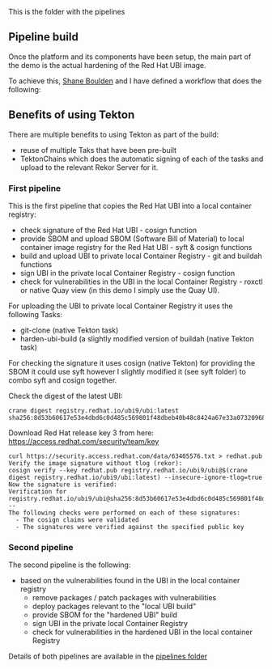 This is the folder with the pipelines


## Pipeline build

Once the platform and its components have been setup, the main part of the demo is the actual hardening of the Red Hat UBI image.

To achieve this, [Shane Boulden](https://github.com/shaneboulden) and I have defined a workflow that does the following: 


## Benefits of using Tekton

There are multiple benefits to using Tekton as part of the build:
 - reuse of multiple Taks that have been pre-built
 - TektonChains which does the automatic signing of each of the tasks and upload to the relevant Rekor Server for it.


### First pipeline

This is the first pipeline that copies the Red Hat UBI into a local container registry:
 - check signature of the Red Hat UBI - cosign function
 - provide SBOM and upload SBOM (Software Bill of Material) to local container image registry for the Red Hat UBI - syft & cosign functions
 - build and upload UBI to private local Container Registry - git and buildah functions
 - sign UBI in the private local Container Registry - cosign function
 - check for vulnerabilities in the UBI in the local Container Registry - roxctl or native Quay view (in this demo I simply use the Quay UI).
    

For uploading the UBI to private local Container Registry it uses the following Tasks:
 - git-clone (native Tekton task)
 - harden-ubi-build (a slightly modified version of buildah (native Tekton task) 


For checking the signature it uses cosign (native Tekton)
for providing the SBOM it could use syft however I slightly modified it (see syft folder) to combo syft and cosign together.


Check the digest of the latest UBI:
```
crane digest registry.redhat.io/ubi9/ubi:latest
sha256:8d53b60617e53e4dbd6c0d485c569801f48dbeb40b48c8424a67e33a07320968
```
Download Red Hat release key 3 from here: https://access.redhat.com/security/team/key
```
curl https://security.access.redhat.com/data/63405576.txt > redhat.pub
Verify the image signature without tlog (rekor):
cosign verify --key redhat.pub registry.redhat.io/ubi9/ubi@$(crane digest registry.redhat.io/ubi9/ubi:latest) --insecure-ignore-tlog=true
Now the signature is verified:
Verification for registry.redhat.io/ubi9/ubi@sha256:8d53b60617e53e4dbd6c0d485c569801f48dbeb40b48c8424a67e33a07320968 --
The following checks were performed on each of these signatures:
  - The cosign claims were validated
  - The signatures were verified against the specified public key
```

### Second pipeline


The second pipeline is the following:
 - based on the vulnerabilities found in the UBI in the local container registry
    - remove packages / patch packages with vulnerabilities
    - deploy packages relevant to the "local UBI build"
    - provide SBOM for the "hardened UBI" build
    - sign UBI in the private local Container Registry
    - check for vulnerabilities in the hardened UBI in the local container Registry 

Details of both pipelines are available in the [pipelines folder](https://github.com/SimonDelord/UBI-Security/tree/main/pipelines)


